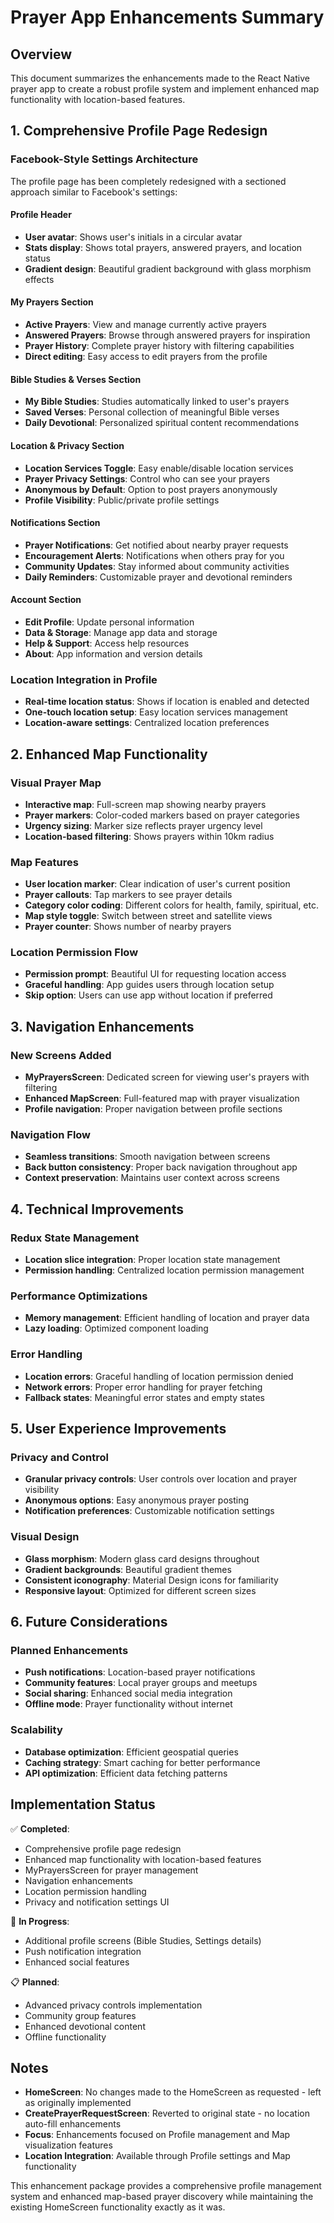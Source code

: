 # Prayer App Enhancements Summary

## Overview
This document summarizes the enhancements made to the React Native prayer app to create a robust profile system and implement enhanced map functionality with location-based features.

## 1. Comprehensive Profile Page Redesign

### Facebook-Style Settings Architecture
The profile page has been completely redesigned with a sectioned approach similar to Facebook's settings:

#### Profile Header
- **User avatar**: Shows user's initials in a circular avatar
- **Stats display**: Shows total prayers, answered prayers, and location status
- **Gradient design**: Beautiful gradient background with glass morphism effects

#### My Prayers Section
- **Active Prayers**: View and manage currently active prayers
- **Answered Prayers**: Browse through answered prayers for inspiration
- **Prayer History**: Complete prayer history with filtering capabilities
- **Direct editing**: Easy access to edit prayers from the profile

#### Bible Studies & Verses Section
- **My Bible Studies**: Studies automatically linked to user's prayers
- **Saved Verses**: Personal collection of meaningful Bible verses
- **Daily Devotional**: Personalized spiritual content recommendations

#### Location & Privacy Section
- **Location Services Toggle**: Easy enable/disable location services
- **Prayer Privacy Settings**: Control who can see your prayers
- **Anonymous by Default**: Option to post prayers anonymously
- **Profile Visibility**: Public/private profile settings

#### Notifications Section
- **Prayer Notifications**: Get notified about nearby prayer requests
- **Encouragement Alerts**: Notifications when others pray for you
- **Community Updates**: Stay informed about community activities
- **Daily Reminders**: Customizable prayer and devotional reminders

#### Account Section
- **Edit Profile**: Update personal information
- **Data & Storage**: Manage app data and storage
- **Help & Support**: Access help resources
- **About**: App information and version details

### Location Integration in Profile
- **Real-time location status**: Shows if location is enabled and detected
- **One-touch location setup**: Easy location services management
- **Location-aware settings**: Centralized location preferences

## 2. Enhanced Map Functionality

### Visual Prayer Map
- **Interactive map**: Full-screen map showing nearby prayers
- **Prayer markers**: Color-coded markers based on prayer categories
- **Urgency sizing**: Marker size reflects prayer urgency level
- **Location-based filtering**: Shows prayers within 10km radius

### Map Features
- **User location marker**: Clear indication of user's current position
- **Prayer callouts**: Tap markers to see prayer details
- **Category color coding**: Different colors for health, family, spiritual, etc.
- **Map style toggle**: Switch between street and satellite views
- **Prayer counter**: Shows number of nearby prayers

### Location Permission Flow
- **Permission prompt**: Beautiful UI for requesting location access
- **Graceful handling**: App guides users through location setup
- **Skip option**: Users can use app without location if preferred

## 3. Navigation Enhancements

### New Screens Added
- **MyPrayersScreen**: Dedicated screen for viewing user's prayers with filtering
- **Enhanced MapScreen**: Full-featured map with prayer visualization
- **Profile navigation**: Proper navigation between profile sections

### Navigation Flow
- **Seamless transitions**: Smooth navigation between screens
- **Back button consistency**: Proper back navigation throughout app
- **Context preservation**: Maintains user context across screens

## 4. Technical Improvements

### Redux State Management
- **Location slice integration**: Proper location state management
- **Permission handling**: Centralized location permission management

### Performance Optimizations
- **Memory management**: Efficient handling of location and prayer data
- **Lazy loading**: Optimized component loading

### Error Handling
- **Location errors**: Graceful handling of location permission denied
- **Network errors**: Proper error handling for prayer fetching
- **Fallback states**: Meaningful error states and empty states

## 5. User Experience Improvements

### Privacy and Control
- **Granular privacy controls**: User controls over location and prayer visibility
- **Anonymous options**: Easy anonymous prayer posting
- **Notification preferences**: Customizable notification settings

### Visual Design
- **Glass morphism**: Modern glass card designs throughout
- **Gradient backgrounds**: Beautiful gradient themes
- **Consistent iconography**: Material Design icons for familiarity
- **Responsive layout**: Optimized for different screen sizes

## 6. Future Considerations

### Planned Enhancements
- **Push notifications**: Location-based prayer notifications
- **Community features**: Local prayer groups and meetups
- **Social sharing**: Enhanced social media integration
- **Offline mode**: Prayer functionality without internet

### Scalability
- **Database optimization**: Efficient geospatial queries
- **Caching strategy**: Smart caching for better performance
- **API optimization**: Efficient data fetching patterns

## Implementation Status

✅ **Completed**:
- Comprehensive profile page redesign
- Enhanced map functionality with location-based features
- MyPrayersScreen for prayer management
- Navigation enhancements
- Location permission handling
- Privacy and notification settings UI

🔄 **In Progress**:
- Additional profile screens (Bible Studies, Settings details)
- Push notification integration
- Enhanced social features

📋 **Planned**:
- Advanced privacy controls implementation
- Community group features
- Enhanced devotional content
- Offline functionality

## Notes

- **HomeScreen**: No changes made to the HomeScreen as requested - left as originally implemented
- **CreatePrayerRequestScreen**: Reverted to original state - no location auto-fill enhancements
- **Focus**: Enhancements focused on Profile management and Map visualization features
- **Location Integration**: Available through Profile settings and Map functionality

This enhancement package provides a comprehensive profile management system and enhanced map-based prayer discovery while maintaining the existing HomeScreen functionality exactly as it was.